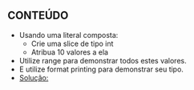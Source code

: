 ## CONTEÚDO

- Usando uma literal composta:
    - Crie uma slice de tipo int
    - Atribua 10 valores a ela
- Utilize range para demonstrar todos estes valores.
- E utilize format printing para demonstrar seu tipo.
- [Solução: ](https://play.golang.org/p/ST3TKusuOd)
